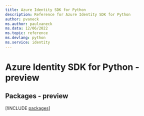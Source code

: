 ```yaml
---
title: Azure Identity SDK for Python
description: Reference for Azure Identity SDK for Python
author: pvaneck
ms.author: paulvaneck
ms.data: 12/06/2022
ms.topic: reference
ms.devlang: python
ms.service: identity
---
```

# Azure Identity SDK for Python - preview
## Packages - preview
[!INCLUDE [packages](identity-index.md)]